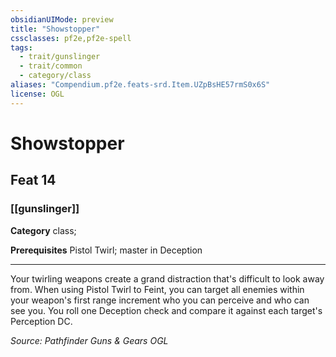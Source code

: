 ```yaml
---
obsidianUIMode: preview
title: "Showstopper"
cssclasses: pf2e,pf2e-spell
tags:
  - trait/gunslinger
  - trait/common
  - category/class
aliases: "Compendium.pf2e.feats-srd.Item.UZpBsHE57rmS0x6S"
license: OGL
---
```

# Showstopper
## Feat 14
### [[gunslinger]]

**Category** class; 



**Prerequisites** Pistol Twirl; master in Deception
* * *
Your twirling weapons create a grand distraction that's difficult to look away from. When using Pistol Twirl to Feint, you can target all enemies within your weapon's first range increment who you can perceive and who can see you. You roll one Deception check and compare it against each target's Perception DC.

*Source: Pathfinder Guns & Gears*
*OGL*